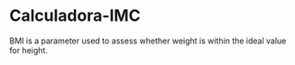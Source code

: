 # Calculadora-IMC
 BMI is a parameter used to assess whether weight is within the ideal value for height.
